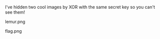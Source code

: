 I've hidden two cool images by XOR with the same secret key so you can't see them!

lemur.png

flag.png